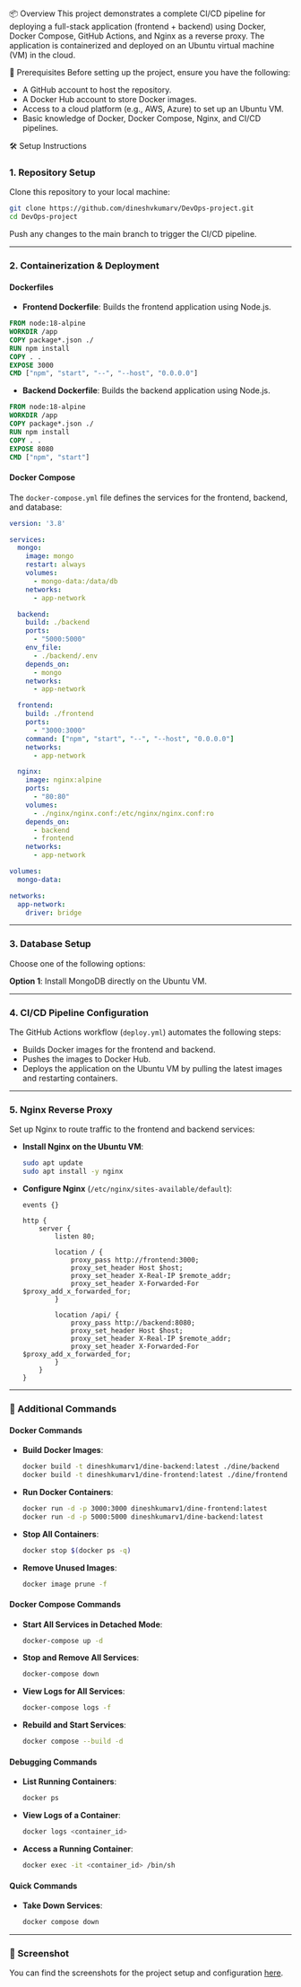 📦 Overview
This project demonstrates a complete CI/CD pipeline for deploying a full-stack application (frontend + backend) using Docker, Docker Compose, GitHub Actions, and Nginx as a reverse proxy. The application is containerized and deployed on an Ubuntu virtual machine (VM) in the cloud.

🔧 Prerequisites
Before setting up the project, ensure you have the following:

- A GitHub account to host the repository.
- A Docker Hub account to store Docker images.
- Access to a cloud platform (e.g., AWS, Azure) to set up an Ubuntu VM.
- Basic knowledge of Docker, Docker Compose, Nginx, and CI/CD pipelines.

🛠 Setup Instructions
### 1. Repository Setup
Clone this repository to your local machine:
```bash
git clone https://github.com/dineshvkumarv/DevOps-project.git
cd DevOps-project
```

Push any changes to the main branch to trigger the CI/CD pipeline.

---

### 2. Containerization & Deployment
#### Dockerfiles
- **Frontend Dockerfile**: Builds the frontend application using Node.js.
```dockerfile
FROM node:18-alpine
WORKDIR /app
COPY package*.json ./
RUN npm install
COPY . .
EXPOSE 3000
CMD ["npm", "start", "--", "--host", "0.0.0.0"]
```

- **Backend Dockerfile**: Builds the backend application using Node.js.
```dockerfile
FROM node:18-alpine
WORKDIR /app
COPY package*.json ./
RUN npm install
COPY . .
EXPOSE 8080
CMD ["npm", "start"]
```

#### Docker Compose
The `docker-compose.yml` file defines the services for the frontend, backend, and database:
```yaml
version: '3.8'

services:
  mongo:
    image: mongo
    restart: always
    volumes:
      - mongo-data:/data/db
    networks:
      - app-network

  backend:
    build: ./backend
    ports:
      - "5000:5000"
    env_file:
      - ./backend/.env
    depends_on:
      - mongo
    networks:
      - app-network

  frontend:
    build: ./frontend
    ports:
      - "3000:3000"
    command: ["npm", "start", "--", "--host", "0.0.0.0"]
    networks:
      - app-network

  nginx:
    image: nginx:alpine
    ports:
      - "80:80"
    volumes:
      - ./nginx/nginx.conf:/etc/nginx/nginx.conf:ro
    depends_on:
      - backend
      - frontend
    networks:
      - app-network

volumes:
  mongo-data:

networks:
  app-network:
    driver: bridge
```

---

### 3. Database Setup
Choose one of the following options:

**Option 1**: Install MongoDB directly on the Ubuntu VM.

---

### 4. CI/CD Pipeline Configuration
The GitHub Actions workflow (`deploy.yml`) automates the following steps:
- Builds Docker images for the frontend and backend.
- Pushes the images to Docker Hub.
- Deploys the application on the Ubuntu VM by pulling the latest images and restarting containers.

---

### 5. Nginx Reverse Proxy
Set up Nginx to route traffic to the frontend and backend services:

- **Install Nginx on the Ubuntu VM**:
  ```bash
  sudo apt update
  sudo apt install -y nginx
  ```

- **Configure Nginx** (`/etc/nginx/sites-available/default`):
  ```nginx
  events {}

  http {
      server {
          listen 80;

          location / {
              proxy_pass http://frontend:3000;
              proxy_set_header Host $host;
              proxy_set_header X-Real-IP $remote_addr;
              proxy_set_header X-Forwarded-For $proxy_add_x_forwarded_for;
          }

          location /api/ {
              proxy_pass http://backend:8080;
              proxy_set_header Host $host;
              proxy_set_header X-Real-IP $remote_addr;
              proxy_set_header X-Forwarded-For $proxy_add_x_forwarded_for;
          }
      }
  }
  ```

---

### 🔑 Additional Commands

#### Docker Commands
- **Build Docker Images**:
  ```bash
  docker build -t dineshkumarv1/dine-backend:latest ./dine/backend
  docker build -t dineshkumarv1/dine-frontend:latest ./dine/frontend
  ```

- **Run Docker Containers**:
  ```bash
  docker run -d -p 3000:3000 dineshkumarv1/dine-frontend:latest
  docker run -d -p 5000:5000 dineshkumarv1/dine-backend:latest
  ```

- **Stop All Containers**:
  ```bash
  docker stop $(docker ps -q)
  ```

- **Remove Unused Images**:
  ```bash
  docker image prune -f
  ```

#### Docker Compose Commands
- **Start All Services in Detached Mode**:
  ```bash
  docker-compose up -d
  ```

- **Stop and Remove All Services**:
  ```bash
  docker-compose down
  ```

- **View Logs for All Services**:
  ```bash
  docker-compose logs -f
  ```

- **Rebuild and Start Services**:
  ```bash
  docker compose --build -d
  ```

#### Debugging Commands
- **List Running Containers**:
  ```bash
  docker ps
  ```

- **View Logs of a Container**:
  ```bash
  docker logs <container_id>
  ```

- **Access a Running Container**:
  ```bash
  docker exec -it <container_id> /bin/sh
  ```

#### Quick Commands
- **Take Down Services**:
  ```bash
  docker compose down
  ```

---

### 📸 Screenshot
You can find the screenshots for the project setup and configuration [here](https://drive.google.com/drive/folders/101KAsRzAalgH7KdRuTinzoJ6CcF4hpdP?usp=sharing).

